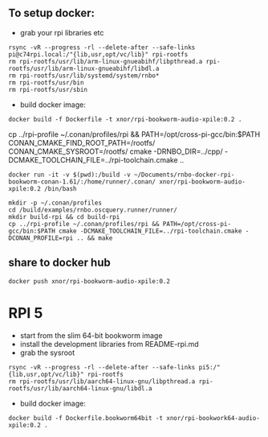## To setup docker:
* grab your rpi libraries etc

```shell
rsync -vR --progress -rl --delete-after --safe-links pi@c74rpi.local:/"{lib,usr,opt/vc/lib}" rpi-rootfs
rm rpi-rootfs/usr/lib/arm-linux-gnueabihf/libpthread.a rpi-rootfs/usr/lib/arm-linux-gnueabihf/libdl.a
rm rpi-rootfs/usr/lib/systemd/system/rnbo*
rm rpi-rootfs/usr/bin
rm rpi-rootfs/usr/sbin
```


* build docker image:

```shell
docker build -f Dockerfile -t xnor/rpi-bookworm-audio-xpile:0.2 .
```

cp ../rpi-profile ~/.conan/profiles/rpi && PATH=/opt/cross-pi-gcc/bin:$PATH CONAN_CMAKE_FIND_ROOT_PATH=/rootfs/ CONAN_CMAKE_SYSROOT=/rootfs/ cmake -DRNBO_DIR=../cpp/ -DCMAKE_TOOLCHAIN_FILE=../rpi-toolchain.cmake ..


```shell
docker run -it -v $(pwd):/build -v ~/Documents/rnbo-docker-rpi-bookworm-conan-1.61/:/home/runner/.conan/ xnor/rpi-bookworm-audio-xpile:0.2 /bin/bash
```

```shell
mkdir -p ~/.conan/profiles
cd /build/examples/rnbo.oscquery.runner/runner/
mkdir build-rpi && cd build-rpi
cp ../rpi-profile ~/.conan/profiles/rpi && PATH=/opt/cross-pi-gcc/bin:$PATH cmake -DCMAKE_TOOLCHAIN_FILE=../rpi-toolchain.cmake -DCONAN_PROFILE=rpi .. && make
```

## share to docker hub
```shell
docker push xnor/rpi-bookworm-audio-xpile:0.2
```

# RPI 5

* start from the slim 64-bit bookworm image
* install the development libraries from README-rpi.md
* grab the sysroot

```shell
rsync -vR --progress -rl --delete-after --safe-links pi5:/"{lib,usr,opt/vc/lib}" rpi-rootfs
rm rpi-rootfs/usr/lib/aarch64-linux-gnu/libpthread.a rpi-rootfs/usr/lib/aarch64-linux-gnu/libdl.a
```

* build docker image:

```shell
docker build -f Dockerfile.bookworm64bit -t xnor/rpi-bookwork64-audio-xpile:0.2 .
```
